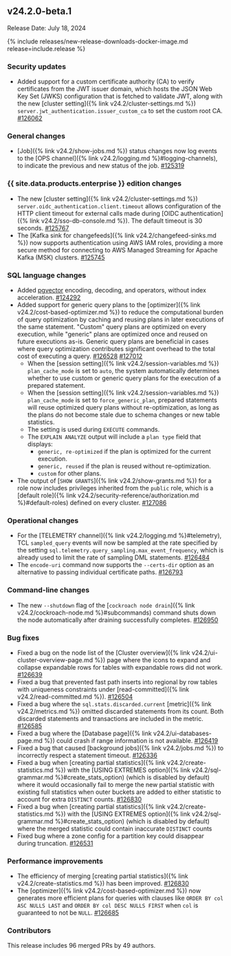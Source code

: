 ## v24.2.0-beta.1

Release Date: July 18, 2024

{% include releases/new-release-downloads-docker-image.md release=include.release %}

<h3 id="v24-2-0-beta-1-security-updates">Security updates</h3>

- Added support for a custom certificate authority (CA) to verify certificates from the JWT issuer domain, which hosts the JSON Web Key Set (JWKS) configuration that is fetched to validate JWT, along with the new [cluster setting]({% link v24.2/cluster-settings.md %}) `server.jwt_authentication.issuer_custom_ca` to set the custom root CA.
[#126062][#126062]

<h3 id="v24-2-0-beta-1-general-changes">General changes</h3>

- [Job]({% link v24.2/show-jobs.md %}) status changes now log events to the [OPS channel]({% link v24.2/logging.md %}#logging-channels), to indicate the previous and new status of the job. [#125319][#125319]

<h3 id="v24-2-0-beta-1-{{-site.data.products.enterprise-}}-edition-changes">{{ site.data.products.enterprise }} edition changes</h3>

- The new [cluster setting]({% link v24.2/cluster-settings.md %}) `server.oidc_authentication.client.timeout` allows configuration of the HTTP client timeout for external calls made during [OIDC authentication]({% link v24.2/sso-db-console.md %}). The default timeout is 30 seconds. [#125767][#125767]
- The [Kafka sink for changefeeds]({% link v24.2/changefeed-sinks.md %}) now supports authentication using AWS IAM roles, providing a more secure method for connecting to AWS Managed Streaming for Apache Kafka (MSK) clusters. [#125745][#125745]

<h3 id="v24-2-0-beta-1-sql-language-changes">SQL language changes</h3>

- Added [pgvector](https://github.com/pgvector/pgvector) encoding, decoding, and operators, without index acceleration. [#124292][#124292]
- Added support for generic query plans to the [optimizer]({% link v24.2/cost-based-optimizer.md %}) to reduce the computational burden of query optimization by caching and reusing plans in later executions of the same statement. "Custom" query plans are optimized on every execution, while "generic" plans are optimized once and reused on future executions as-is. Generic query plans are beneficial in cases where query optimization contributes significant overhead to the total cost of executing a query. [#126528][#126528] [#127012][#127012]
  - When the [session setting]({% link v24.2/session-variables.md %}) `plan_cache_mode` is set to `auto`, the system automatically determines whether to use custom or generic query plans for the execution of a prepared statement.
  - When the [session setting]({% link v24.2/session-variables.md %}) `plan_cache_mode` is set to `force_generic_plan`, prepared statements will reuse optimized query plans without re-optimization, as long as the plans do not become stale due to schema changes or new table statistics.
  - The setting is used during `EXECUTE` commands.
  - The `EXPLAIN ANALYZE` output will include a `plan type` field that displays:
    - `generic, re-optimized` if the plan is optimized for the current execution.
    - `generic, reused` if the plan is reused without re-optimization.
    - `custom` for other plans.
- The output of [`SHOW GRANTS`]({% link v24.2/show-grants.md %}) for a role now includes privileges inherited from the `public` role, which is a [default role]({% link v24.2/security-reference/authorization.md %}#default-roles) defined on every cluster. [#127086][#127086]

<h3 id="v24-2-0-beta-1-operational-changes">Operational changes</h3>

- For the [TELEMETRY channel]({% link v24.2/logging.md %}#telemetry), TCL `sampled_query` events will now be sampled at the rate specified by the setting `sql.telemetry.query_sampling.max_event_frequency`, which is already used to limit the rate of sampling DML statements. [#126484][#126484]
- The `encode-uri` command now supports the `--certs-dir` option as an alternative to passing individual certificate paths. [#126793][#126793]

<h3 id="v24-2-0-beta-1-command-line-changes">Command-line changes</h3>

- The new `--shutdown` flag of the [`cockroach node drain`]({% link v24.2/cockroach-node.md %}#subcommands) command shuts down the node automatically after draining successfully completes. [#126950][#126950]

<h3 id="v24-2-0-beta-1-bug-fixes">Bug fixes</h3>

- Fixed a bug on the node list of the [Cluster overview]({% link v24.2/ui-cluster-overview-page.md %}) page where the icons to expand and collapse expandable rows for tables with expandable rows did not work. [#126639][#126639]
- Fixed a bug that prevented fast path inserts into regional by row tables with uniqueness constraints under [read-committed]({% link v24.2/read-committed.md %}). [#126504][#126504]
- Fixed a bug where the `sql.stats.discarded.current` [metric]({% link v24.2/metrics.md %}) omitted discarded statements from its count. Both discarded statements and transactions are included in the metric. [#126585][#126585]
- Fixed a bug where the [Database page]({% link v24.2/ui-databases-page.md %}) could crash if range information is not available. [#126419][#126419]
- Fixed a bug that caused [background jobs]({% link v24.2/jobs.md %}) to incorrectly respect a statement timeout. [#126336][#126336]
- Fixed a bug when [creating partial statistics]({% link v24.2/create-statistics.md %}) with the [USING EXTREMES option]({% link v24.2/sql-grammar.md %}#create_stats_option) (which is disabled by default) where it would occasionally fail to merge the new partial statistic with existing full statistics when outer buckets are added to either statistic to account for extra `DISTINCT` counts. [#126830][#126830]
- Fixed a bug when [creating partial statistics]({% link v24.2/create-statistics.md %}) with the [USING EXTREMES option]({% link v24.2/sql-grammar.md %}#create_stats_option) (which is disabled by default) where the merged statistic could contain inaccurate `DISTINCT` counts
- Fixed bug where a zone config for a partition key could disappear during truncation. [#126531][#126531]

<h3 id="v24-2-0-beta-1-performance-improvements">Performance improvements</h3>

- The efficiency of merging [creating partial statistics]({% link v24.2/create-statistics.md %}) has been improved. [#126830][#126830]
- The [optimizer]({% link v24.2/cost-based-optimizer.md %}) now generates more efficient plans for queries with clauses like `ORDER BY col ASC NULLS LAST` and `ORDER BY col DESC NULLS FIRST` when `col` is guaranteed to not be `NULL`. [#126685][#126685]

<div class="release-note-contributors" markdown="1">

<h3 id="v24-2-0-beta-1-contributors">Contributors</h3>

This release includes 96 merged PRs by 49 authors.

</div>

[#103156]: https://github.com/cockroachdb/cockroach/pull/103156
[#124292]: https://github.com/cockroachdb/cockroach/pull/124292
[#125319]: https://github.com/cockroachdb/cockroach/pull/125319
[#125745]: https://github.com/cockroachdb/cockroach/pull/125745
[#125767]: https://github.com/cockroachdb/cockroach/pull/125767
[#126062]: https://github.com/cockroachdb/cockroach/pull/126062
[#126336]: https://github.com/cockroachdb/cockroach/pull/126336
[#126419]: https://github.com/cockroachdb/cockroach/pull/126419
[#126484]: https://github.com/cockroachdb/cockroach/pull/126484
[#126504]: https://github.com/cockroachdb/cockroach/pull/126504
[#126528]: https://github.com/cockroachdb/cockroach/pull/126528
[#126531]: https://github.com/cockroachdb/cockroach/pull/126531
[#126575]: https://github.com/cockroachdb/cockroach/pull/126575
[#126585]: https://github.com/cockroachdb/cockroach/pull/126585
[#126639]: https://github.com/cockroachdb/cockroach/pull/126639
[#126685]: https://github.com/cockroachdb/cockroach/pull/126685
[#126708]: https://github.com/cockroachdb/cockroach/pull/126708
[#126747]: https://github.com/cockroachdb/cockroach/pull/126747
[#126793]: https://github.com/cockroachdb/cockroach/pull/126793
[#126830]: https://github.com/cockroachdb/cockroach/pull/126830
[#126950]: https://github.com/cockroachdb/cockroach/pull/126950
[#127012]: https://github.com/cockroachdb/cockroach/pull/127012
[#127086]: https://github.com/cockroachdb/cockroach/pull/127086
[#127124]: https://github.com/cockroachdb/cockroach/pull/127124
